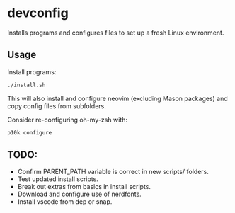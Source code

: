 # devconfig

Installs programs and configures files to set up a fresh Linux environment.

## Usage

Install programs:
```bash
./install.sh
```
This will also install and configure neovim (excluding Mason packages) and copy config files from subfolders.

Consider re-configuring oh-my-zsh with:
```bash
p10k configure
```

## TODO:
 - Confirm PARENT_PATH variable is correct in new scripts/ folders. 
 - Test updated install scripts.
 - Break out extras from basics in install scripts.
 - Download and configure use of nerdfonts.
 - Install vscode from dep or snap.
